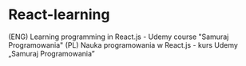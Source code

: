 # React-learning
(ENG)
Learning programming in React.js - Udemy course "Samuraj Programowania"
(PL)
Nauka programowania w React.js - kurs Udemy „Samuraj Programowania”
